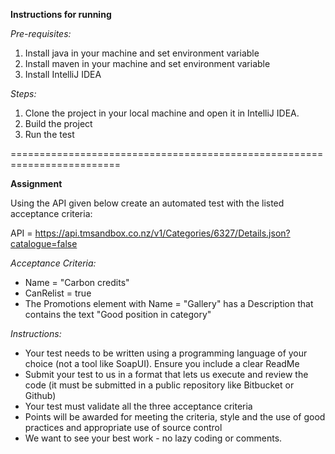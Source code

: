 **Instructions for running**

_Pre-requisites:_
1. Install java in your machine and set environment variable
2. Install maven in your machine and set environment variable
3. Install IntelliJ IDEA

_Steps:_
1. Clone the project in your local machine and open it in IntelliJ IDEA.
2. Build the project 
3. Run the test 

=========================================================================


**Assignment**

Using the API given below create an automated test with the listed acceptance criteria:

API = https://api.tmsandbox.co.nz/v1/Categories/6327/Details.json?catalogue=false

_Acceptance Criteria:_
* Name = "Carbon credits"
* CanRelist = true
* The Promotions element with Name = "Gallery" has a Description that contains the text "Good position in category"

_Instructions:_
* Your test needs to be written using a programming language of your choice (not a tool like SoapUI). Ensure you include a clear ReadMe
* Submit your test to us in a format that lets us execute and review the code (it must be submitted in a public repository like Bitbucket or Github)
* Your test must validate all the three acceptance criteria
* Points will be awarded for meeting the criteria, style and the use of good practices and appropriate use of source control
* We want to see your best work - no lazy coding or comments.
